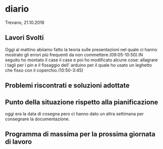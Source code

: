 # diario
Trevano,
21.10.2016

## Lavori Svolti
Oggi al mattino abiiamo fatto la teoria sulle presentazioni nel quale ci hanno mostrato gli errori più frequenti da non commettere.(09:05-10:50).IN seguito ho montato il case il case e poi ho modificato alcune cose: allagrare i tagli per i pin e il fissaggio dell' arduino per il quale ho usato un leghetto che fisso con il coperchio.(10:50-3:45)


## Problemi riscontrati e soluzioni adottate
## Punto della situazione rispetto alla pianificazione
oggi era la data di cosegna pero ci hanno dato un altra settimana per consegnare la documentazione.
## Programma di massima per la prossima giornata di lavoro
